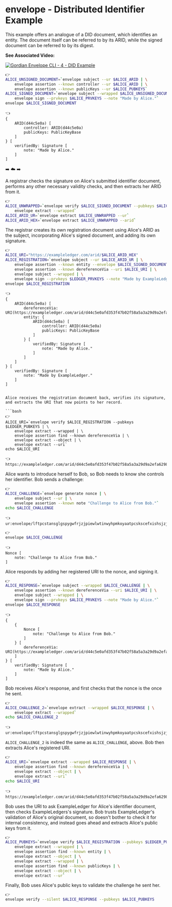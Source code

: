 # envelope - Distributed Identifier Example

This example offers an analogue of a DID document, which identifies an entity. The document itself can be referred to by its ARID, while the signed document can be referred to by its digest.

**See Associated Video:**

[![Gordian Envelope CLI - 4 - DID Example](https://img.youtube.com/vi/Dvs2CT60_uI/mqdefault.jpg)](https://www.youtube.com/watch?v=Dvs2CT60_uI)


```bash
👉
ALICE_UNSIGNED_DOCUMENT=`envelope subject --ur $ALICE_ARID | \
    envelope assertion --known controller --ur $ALICE_ARID | \
    envelope assertion --known publicKeys --ur $ALICE_PUBKEYS`
ALICE_SIGNED_DOCUMENT=`envelope subject --wrapped $ALICE_UNSIGNED_DOCUMENT | \
    envelope sign --prvkeys $ALICE_PRVKEYS --note "Made by Alice."`
envelope $ALICE_SIGNED_DOCUMENT
```

```
👈
{
    ARID(d44c5e0a) [
        controller: ARID(d44c5e0a)
        publicKeys: PublicKeyBase
    ]
} [
    verifiedBy: Signature [
        note: "Made by Alice."
    ]
]
```

➡️ ☁️ ➡️

A registrar checks the signature on Alice's submitted identifier document, performs any other necessary validity checks, and then extracts her ARID from it.

```bash
👉
ALICE_UNWRAPPED=`envelope verify $ALICE_SIGNED_DOCUMENT --pubkeys $ALICE_PUBKEYS | \
    envelope extract --wrapped`
ALICE_ARID_UR=`envelope extract $ALICE_UNWRAPPED --ur`
ALICE_ARID_HEX=`envelope extract $ALICE_UNWRAPPED --arid`
```

The registrar creates its own registration document using Alice's ARID as the subject, incorporating Alice's signed document, and adding its own signature.

```bash
👉
ALICE_URI="https://exampleledger.com/arid/$ALICE_ARID_HEX"
ALICE_REGISTRATION=`envelope subject --ur $ALICE_ARID_UR | \
    envelope assertion --known entity --envelope $ALICE_SIGNED_DOCUMENT | \
    envelope assertion --known dereferenceVia --uri $ALICE_URI | \
    envelope subject --wrapped | \
    envelope sign --prvkeys $LEDGER_PRVKEYS --note "Made by ExampleLedger."`
envelope $ALICE_REGISTRATION
```

```
👈
{
    ARID(d44c5e0a) [
        dereferenceVia: URI(https://exampleledger.com/arid/d44c5e0afd353f47b02f58a5a3a29d9a2efa6298692f896cd2923268599a0d0f)
        entity: {
            ARID(d44c5e0a) [
                controller: ARID(d44c5e0a)
                publicKeys: PublicKeyBase
            ]
        } [
            verifiedBy: Signature [
                note: "Made by Alice."
            ]
        ]
    ]
} [
    verifiedBy: Signature [
        note: "Made by ExampleLedger."
    ]
]


Alice receives the registration document back, verifies its signature, and extracts the URI that now points to her record.

```bash
👉
ALICE_URI=`envelope verify $ALICE_REGISTRATION --pubkeys $LEDGER_PUBKEYS | \
    envelope extract --wrapped | \
    envelope assertion find --known dereferenceVia | \
    envelope extract --object | \
    envelope extract --uri`
echo $ALICE_URI
```

```
👈
https://exampleledger.com/arid/d44c5e0afd353f47b02f58a5a3a29d9a2efa6298692f896cd2923268599a0d0f
```

Alice wants to introduce herself to Bob, so Bob needs to know she controls her identifier. Bob sends a challenge:

```bash
👉
ALICE_CHALLENGE=`envelope generate nonce | \
    envelope subject --ur | \
    envelope assertion --known note "Challenge to Alice from Bob."`
echo $ALICE_CHALLENGE
```

```
👈
ur:envelope/lftpcstansglgspygwfrjzjpiewlwtinwyhpmkoyaatpcskscefxishsjzjzihjtioihcxjyjlcxfpjziniaihcxiyjpjljncxfwjliddmqdetdsta
```

```bash
👉
envelope $ALICE_CHALLENGE
```

```
👈
Nonce [
    note: "Challenge to Alice from Bob."
]
```

Alice responds by adding her registered URI to the nonce, and signing it.

```bash
👉
ALICE_RESPONSE=`envelope subject --wrapped $ALICE_CHALLENGE | \
    envelope assertion --known dereferenceVia --uri $ALICE_URI | \
    envelope subject --wrapped | \
    envelope sign --prvkeys $ALICE_PRVKEYS --note "Made by Alice."`
envelope $ALICE_RESPONSE
```

```
👈
{
    {
        Nonce [
            note: "Challenge to Alice from Bob."
        ]
    } [
        dereferenceVia: URI(https://exampleledger.com/arid/d44c5e0afd353f47b02f58a5a3a29d9a2efa6298692f896cd2923268599a0d0f)
    ]
} [
    verifiedBy: Signature [
        note: "Made by Alice."
    ]
]
```

Bob receives Alice's response, and first checks that the nonce is the once he sent.
```bash
👉
ALICE_CHALLENGE_2=`envelope extract --wrapped $ALICE_RESPONSE | \
    envelope extract --wrapped`
echo $ALICE_CHALLENGE_2
```

```
👈
ur:envelope/lftpcstansglgspygwfrjzjpiewlwtinwyhpmkoyaatpcskscefxishsjzjzihjtioihcxjyjlcxfpjziniaihcxiyjpjljncxfwjliddmqdetdsta
```

`ALICE_CHALLENGE_2` is indeed the same as `ALICE_CHALLENGE`, above. Bob then extracts Alice's registered URI.

```bash
👉
ALICE_URI=`envelope extract --wrapped $ALICE_RESPONSE | \
    envelope assertion find --known dereferenceVia | \
    envelope extract --object | \
    envelope extract --uri`
echo $ALICE_URI
```

```
👈
https://exampleledger.com/arid/d44c5e0afd353f47b02f58a5a3a29d9a2efa6298692f896cd2923268599a0d0f
```

Bob uses the URI to ask ExampleLedger for Alice's identifier document, then checks ExampleLedgers's signature. Bob trusts ExampleLedger's validation of Alice's original document, so doesn't bother to check it for internal consistency, and instead goes ahead and extracts Alice's public keys from it.

```bash
👉
ALICE_PUBKEYS=`envelope verify $ALICE_REGISTRATION --pubkeys $LEDGER_PUBKEYS | \
    envelope extract --wrapped | \
    envelope assertion find --known entity | \
    envelope extract --object | \
    envelope extract --wrapped | \
    envelope assertion find --known publicKeys | \
    envelope extract --object | \
    envelope extract --ur`
```

Finally, Bob uses Alice's public keys to validate the challenge he sent her.

```bash
👉
envelope verify --silent $ALICE_RESPONSE --pubkeys $ALICE_PUBKEYS
```
